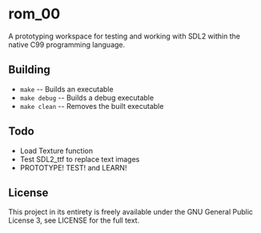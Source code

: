 # rom_00

A prototyping workspace for testing and working with SDL2 within the native C99 programming language.

## Building

- `make` -- Builds an executable
- `make debug` -- Builds a debug executable
- `make clean` -- Removes the built executable

## Todo

- Load Texture function
- Test SDL2_ttf to replace text images
- PROTOTYPE! TEST! and LEARN!

## License

This project in its entirety is freely available under the GNU General Public License 3, see LICENSE for the full text.
